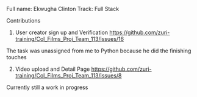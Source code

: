 Full name: Ekwugha Clinton
Track: Full Stack 

Contributions
1. User creator sign up and Verification
https://github.com/zuri-training/Col_Films_Proj_Team_113/issues/16

The task was unassigned from me to Python because he did the finishing touches

2. Video upload and Detail Page
https://github.com/zuri-training/Col_Films_Proj_Team_113/issues/8

Currently still a work in progress
